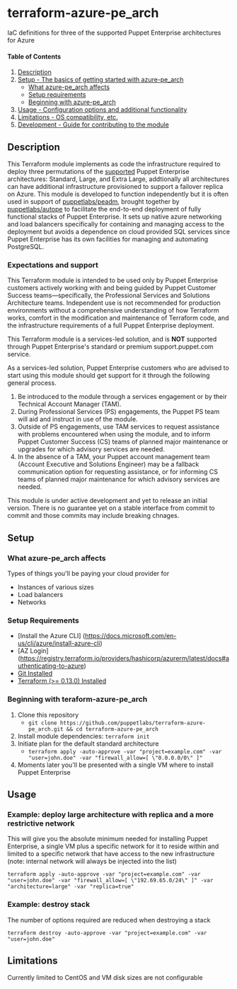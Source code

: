 # terraform-azure-pe_arch

IaC definitions for three of the supported Puppet Enterprise architectures for Azure

#### Table of Contents

1. [Description](#description)
2. [Setup - The basics of getting started with azure-pe_arch](#setup)
    * [What azure-pe_arch affects](#what-azure-pe_arch-affects)
    * [Setup requirements](#setup-requirements)
    * [Beginning with azure-pe_arch](#beginning-with-azure-pe_arch)
3. [Usage - Configuration options and additional functionality](#usage)
4. [Limitations - OS compatibility, etc.](#limitations)
5. [Development - Guide for contributing to the module](#development)

## Description

This Terraform module implements as code the infrastructure required to deploy three permutations of the [supported](https://puppet.com/docs/pe/latest/choosing_an_architecture.html) Puppet Enterprise architectures: Standard, Large, and Extra Large, addtionally all architectures can have additional infrastructure provisioned to support a failover replica on Azure. This module is developed to function independently but it is often used in support of [puppetlabs/peadm](https://github.com/puppetlabs/puppetlabs-peadm), brought together by [puppetlabs/autope](https://github.com/puppetlabs/puppetlabs-autope) to facilitate the end-to-end deployment of fully functional stacks of Puppet Enterprise. It sets up native azure networking and load balancers specifically for containing and managing access to the deployment but avoids a dependence on cloud provided SQL services since Puppet Enterprise has its own facilities for managing and automating PostgreSQL.

### Expectations and support

This Terraform module is intended to be used only by Puppet Enterprise customers actively working with and being guided by Puppet Customer Success teams—specifically, the Professional Services and Solutions Architecture teams. Independent use is not recommended for production environments without a comprehensive understanding of how Terraform works, comfort in the modification and maintenance of Terraform code, and the infrastructure requirements of a full Puppet Enterprise deployment.

This Terraform module is a services-led solution, and is **NOT** supported through Puppet Enterprise's standard or premium support.puppet.com service.

As a services-led solution, Puppet Enterprise customers who are advised to start using this module should get support for it through the following general process.

1. Be introduced to the module through a services engagement or by their Technical Account Manager (TAM).
2. During Professional Services (PS) engagements, the Puppet PS team will aid and instruct in use of the module.
3. Outside of PS engagements, use TAM services to request assistance with problems encountered when using the module, and to inform Puppet Customer Success (CS) teams of planned major maintenance or upgrades for which advisory services are needed.
4. In the absence of a TAM, your Puppet account management team (Account Executive and Solutions Engineer) may be a fallback communication option for requesting assistance, or for informing CS teams of planned major maintenance for which advisory services are needed.

This module is under active development and yet to release an initial version. There is no guarantee yet on a stable interface from commit to commit and those commits may include breaking chnages.

## Setup

### What azure-pe_arch affects

Types of things you'll be paying your cloud provider for

* Instances of various sizes
* Load balancers
* Networks

### Setup Requirements

* [Install the Azure CLI] (https://docs.microsoft.com/en-us/cli/azure/install-azure-cli)
* [AZ Login] (https://registry.terraform.io/providers/hashicorp/azurerm/latest/docs#authenticating-to-azure)
* [Git Installed](https://git-scm.com/downloads)
* [Terraform (>= 0.13.0) Installed](https://www.terraform.io/downloads.html)

### Beginning with teraform-azure-pe_arch

1. Clone this repository
    * `git clone https://github.com/puppetlabs/terraform-azure-pe_arch.git && cd terraform-azure-pe_arch`
2. Install module dependencies: `terraform init`
3. Initiate plan for the default standard architecture
    * `terraform apply -auto-approve -var "project=example.com" -var "user=john.doe" -var "firewall_allow=[ \"0.0.0.0/0\" ]"`
4. Moments later you'll be presented with a single VM where to install Puppet Enterprise

## Usage

### Example: deploy large architecture with replica and a more restrictive network

This will give you the absolute minimum needed for installing Puppet Enterprise, a single VM plus a specific network for it to reside within and limited to a specific network that have access to the new infrastructure (note: internal network will always be injected into the list)

`terraform apply -auto-approve -var "project=example.com" -var "user=john.doe" -var "firewall_allow=[ \"192.69.65.0/24\" ]" -var "architecture=large" -var "replica=true"`

### Example: destroy stack

The number of options required are reduced when destroying a stack

`terraform destroy -auto-approve -var "project=example.com" -var "user=john.doe"`

## Limitations

Currently limited to CentOS and VM disk sizes are not configurable